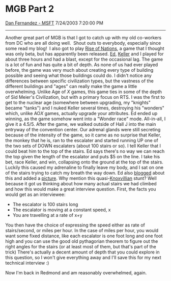 <div id="page">

# MGB Part 2

[Dan Fernandez -
MSFT](https://social.msdn.microsoft.com/profile/Dan%20Fernandez%20-%20MSFT)
7/24/2003 7:20:00 PM

-----

<div id="content">

Another great part of MGB is that I got to catch up with my old
co-workers from DC who are all doing well.  Shout outs to everybody,
especially since some read my blog\!  I also got to play [Rise of
Nations](http://www.microsoft.com/games/riseofnations/), a game that I
thought was only beta, but has apparently been released.
[Ed](http://blogs.gotdotnet.com/edkaim),
[Keller](http://blogs.gotdotnet.com/briankel) and I played for about
three hours and had a blast, except for the occasional lag. The game is
a lot of fun and has quite a bit of depth. As none of us had ever played
before, the game was very much about creating every type of building
possible and seeing what those buildings could do. I didn't notice any
differences between specific civilization types, but the vastness of the
different buildings and "ages" can really make the game a little
overwhelming. Unlike Age of *X* games, this game ties in some of the
depth of Sid Meier's Civilization, but with a primary focus on RTS. I
was the first to get to the nuclear age (somewhere between upgrading, my
"knights" became "tanks") and I nuked Keller several times, destroying
his "wonders" which, unlike AO*X* games, actually upgrade your
attributes. Ed ended up winning, as the game somehow went into a "Wonder
race" mode. All-in-all, I give it a 4.5/5. After the game, we walked
outside of Hall J into the main entryway of the convention center. Our
adrenal glands were still secreting because of the intensity of the
game, so it came as no surprise that Keller, the monkey that he is, ran
to the escalater and started running UP one of the two sets of DOWN
escalaters (about 100 stairs or so). I tell Keller that I could beat him
to the top of the stairs. Ed says there's no way we can reach the top
given the length of the escalator and puts $5 on the line. I take his
bet, race Keller, and win, collapsing onto the ground at the top of the
stairs. Luckily this caused my adrenaline to finally leave my body, and
I sat on one of the stairs trying to catch my breath the way down. Ed
also
[blogged](http://blogs.gotdotnet.com/edkaim/PermaLink.aspx/1fd24fc2-b76f-4054-b2a7-062ac541a945)
about this and added a
[picture](http://www.gotdotnet.com/team/edkaim/072403/1.jpg). Why
mention this
quasi-[Knoxvillian](http://us.imdb.com/Name?Knoxville,+Johnny) stunt?
Well because it got us thinking about how many actual stairs we had
climbed and how this would make a great interview question. First, the
facts you would get as an interviewee:

  - The escalator is 100 stairs long
  - The escalator is moving at a constant speed, x
  - You are travelling at a rate of x+y

You then have the choice of expressing the speed either as rate of
stairs/second, or miles per hour. In the case of miles per hour, you
would want some fixed distance, like each escalator is one foot long and
one foot high and you can use the good old pythagorian theorem to figure
out the right angles for the stairs (or at least most of them, but
that's part of the trick) There's actually a decent amount of depth that
you could explore in this question, so I won't give everything away and
I'll save this for my next technical interview :)

Now I'm back in Redmond and am reasonably overwhelmed, again. 

</div>

</div>
